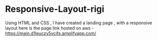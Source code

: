 # Responsive-Layout-rigi
Using HTML and CSS , I have created a landing page , with a responsive layout
here is the page link hosted on aws - https://main.d1leuczy5vcifs.amplifyapp.com/
